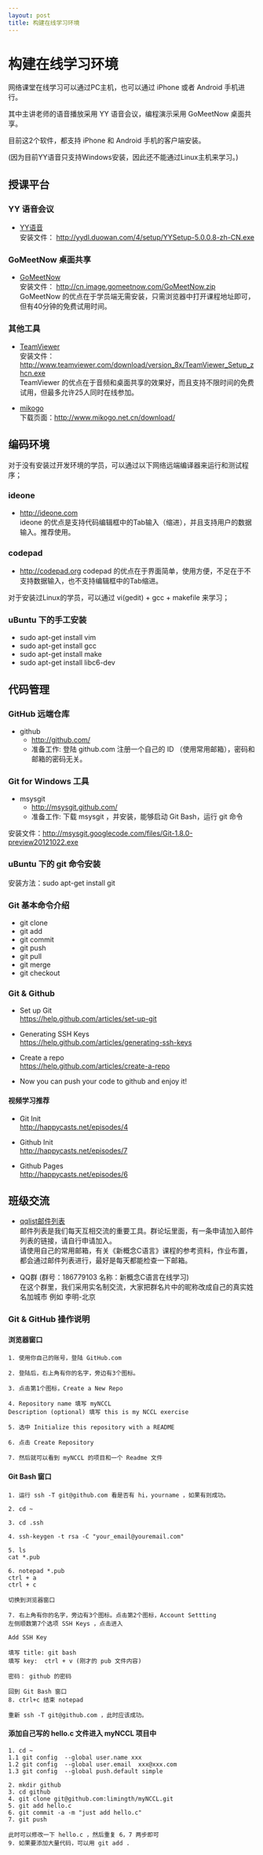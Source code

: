 ```yaml
---
layout: post
title: 构建在线学习环境
---
```



# 构建在线学习环境

网络课堂在线学习可以通过PC主机，也可以通过 iPhone 或者 Android 手机进行。

其中主讲老师的语音播放采用 YY 语音会议，编程演示采用 GoMeetNow 桌面共享。

目前这2个软件，都支持 iPhone 和 Android 手机的客户端安装。

(因为目前YY语音只支持Windows安装，因此还不能通过Linux主机来学习。)

## 授课平台

### YY 语音会议
* [YY语音](http://www.yy.com/)  
安装文件： <http://yydl.duowan.com/4/setup/YYSetup-5.0.0.8-zh-CN.exe>

### GoMeetNow 桌面共享
* [GoMeetNow](http://cn.gomeetnow.com/)  
安装文件： <http://cn.image.gomeetnow.com/GoMeetNow.zip>  
GoMeetNow 的优点在于学员端无需安装，只需浏览器中打开课程地址即可，但有40分钟的免费试用时间。

### 其他工具
* [TeamViewer](http://www.teamviewer.com/zhcn/download/linux.aspx)  
安装文件：<http://www.teamviewer.com/download/version_8x/TeamViewer_Setup_zhcn.exe>   
TeamViewer 的优点在于音频和桌面共享的效果好，而且支持不限时间的免费试用，但最多允许25人同时在线参加。

* [mikogo](http://www.mikogo.net.cn/)  
下载页面：<http://www.mikogo.net.cn/download/>

## 编码环境

对于没有安装过开发环境的学员，可以通过以下网络远端编译器来运行和测试程序；

### ideone
* <http://ideone.com>  
ideone 的优点是支持代码编辑框中的Tab输入（缩进），并且支持用户的数据输入。推荐使用。

### codepad
* <http://codepad.org> 
codepad 的优点在于界面简单，使用方便，不足在于不支持数据输入，也不支持编辑框中的Tab缩进。

对于安装过Linux的学员，可以通过 vi(gedit) + gcc + makefile 来学习；

### uBuntu 下的手工安装
* sudo apt-get install vim
* sudo apt-get install gcc
* sudo apt-get install make
* sudo apt-get install libc6-dev 

## 代码管理

### GitHub 远端仓库
* github  
	- <http://github.com/>
	- 准备工作: 登陆 github.com 注册一个自己的 ID （使用常用邮箱），密码和邮箱的密码无关。

### Git for Windows 工具  
* msysgit  
	- <http://msysgit.github.com/>
	- 准备工作: 下载 msysgit ，并安装，能够启动 Git Bash，运行 git 命令

安装文件：<http://msysgit.googlecode.com/files/Git-1.8.0-preview20121022.exe>

### uBuntu 下的 git 命令安装  
安装方法：sudo apt-get install git
	

### Git 基本命令介绍
* git clone
* git add
* git commit
* git push
* git pull
* git merge
* git checkout 


### Git & Github 
* Set up Git  
<https://help.github.com/articles/set-up-git>

* Generating SSH Keys  
<https://help.github.com/articles/generating-ssh-keys>

* Create a repo  
<https://help.github.com/articles/create-a-repo>

* Now you can push your code to github and enjoy it!


#### 视频学习推荐
* Git Init  
<http://happycasts.net/episodes/4>

* Github Init  
<http://happycasts.net/episodes/7>

* Github Pages  
<http://happycasts.net/episodes/6>

## 班级交流
* [qqlist邮件列表](http://list.qq.com/cgi-bin/qf_invite?id=b68932ed4e953f875c5881b28c5fe117556db52cc97ca23d)  
邮件列表是我们每天互相交流的重要工具。群论坛里面，有一条申请加入邮件列表的链接，请自行申请加入。  
请使用自己的常用邮箱，有关《新概念C语言》课程的参考资料，作业布置，都会通过邮件列表进行，最好是每天都能检查一下邮箱。

* QQ群 (群号：186779103  名称：新概念C语言在线学习)  
在这个群里，我们采用实名制交流，大家把群名片中的昵称改成自己的真实姓名加城市 例如 李明-北京  


### Git & GitHub 操作说明

#### 浏览器窗口
	
	1. 使用你自己的账号，登陆 GitHub.com 
	
	2. 登陆后，右上角有你的名字，旁边有3个图标。
	
	3. 点击第1个图标，Create a New Repo
	
	4. Repository name 填写 myNCCL
	Description (optional) 填写 this is my NCCL exercise
	
	5. 选中 Initialize this repository with a README 
	
	6. 点击 Create Repository
	
	7. 然后就可以看到 myNCCL 的项目和一个 Readme 文件
	
	
#### Git Bash 窗口
	
	1. 运行 ssh -T git@github.com 看是否有 hi，yourname ，如果有则成功。
	
	2. cd ~
	
	3. cd .ssh
	
	4. ssh-keygen -t rsa -C "your_email@youremail.com"
	
	5. ls
	cat *.pub
	
	6. notepad *.pub
	ctrl + a
	ctrl + c
	
	切换到浏览器窗口
	
	7. 右上角有你的名字，旁边有3个图标。点击第2个图标，Account Settting
	左侧顺数第7个选项 SSH Keys ，点击进入
	
	Add SSH Key
	
	填写 title: git bash
	填写 key:  ctrl + v (刚才的 pub 文件内容)
	
	密码： github 的密码
	
	回到 Git Bash 窗口
	8. ctrl+c 结束 notepad
	
	重新 ssh -T git@github.com ，此时应该成功。
	

#### 添加自己写的 hello.c 文件进入 myNCCL 项目中
	1. cd ~
	1.1 git config  --global user.name xxx
	1.2 git config  --global user.email  xxx@xxx.com
	1.3 git config  --global push.default simple
	
	2. mkdir github
	3. cd github
	4. git clone git@github.com:limingth/myNCCL.git
	5. git add hello.c
	6. git commit -a -m "just add hello.c"
	7. git push
		
	此时可以修改一下 hello.c ，然后重复 6，7 两步即可
	9. 如果要添加大量代码，可以用 git add .
